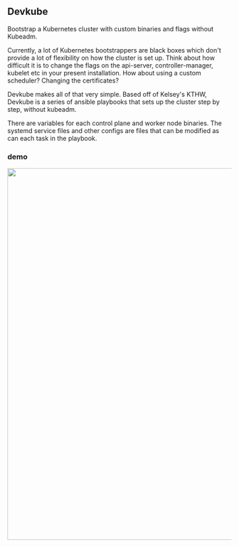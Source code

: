 ## Devkube

Bootstrap a Kubernetes cluster with custom binaries and flags without Kubeadm.

Currently, a lot of Kubernetes bootstrappers are black boxes which don't provide a lot of flexibility on how the cluster is set up. Think about how difficult it is to change the flags on the api-server, controller-manager, kubelet etc in your present installation. How about using a custom scheduler? Changing the certificates?

Devkube makes all of that very simple. Based off of Kelsey's KTHW, Devkube is a series of ansible playbooks that sets up the cluster step by step, without kubeadm. 

There are variables for each control plane and worker node binaries. The systemd service files and other configs are files that can be modified as can each task in the playbook. 

### demo

<a href="https://asciinema.org/a/221324?autoplay=1"><img src="https://asciinema.org/a/221324" width="836"/></a>
